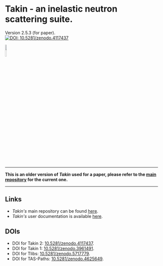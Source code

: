 # Takin - an inelastic neutron scattering suite.
Version 2.5.3 (for paper).  
[![DOI: 10.5281/zenodo.4117437](https://zenodo.org/badge/DOI/10.5281/zenodo.4117437.svg)](https://doi.org/10.5281/zenodo.4117437)

<img src="https://raw.githubusercontent.com/ILLGrenoble/takin/master/data/res/icons/takin.svg" width="10%" height="10%" title="Logo" alt="">

***
**This is an older version of *Takin* used for a paper, please refer to the 
[main repository](https://github.com/ILLGrenoble/takin) for the current one.** 
***


## Links
- *Takin's* main repository can be found [here](https://github.com/ILLGrenoble/takin).
- *Takin's* user documentation is available [here](https://github.com/ILLGrenoble/takin/wiki).


## DOIs
- DOI for Takin 2: [10.5281/zenodo.4117437](https://dx.doi.org/10.5281/zenodo.4117437).  
- DOI for Takin 1: [10.5281/zenodo.3961491](https://dx.doi.org/10.5281/zenodo.3961491).  
- DOI for Tlibs: [10.5281/zenodo.5717779](https://doi.org/10.5281/zenodo.5717779).  
- DOI for TAS-Paths: [10.5281/zenodo.4625649](https://doi.org/10.5281/zenodo.4625649).  


